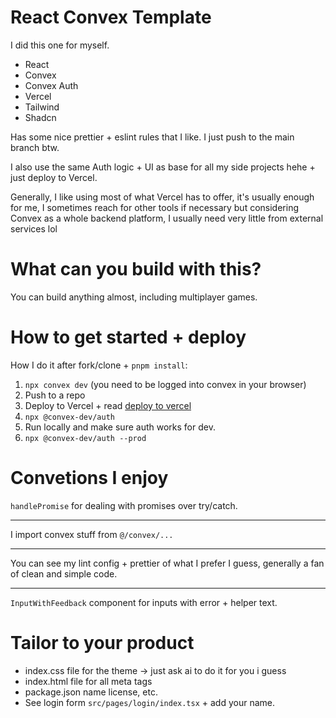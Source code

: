 # React Convex Template

I did this one for myself.

- React
- Convex
- Convex Auth
- Vercel
- Tailwind
- Shadcn

Has some nice prettier + eslint rules that I like. I just push to the main branch btw.

I also use the same Auth logic + UI as base for all my side projects hehe + just deploy to Vercel.

Generally, I like using most of what Vercel has to offer, it's usually enough for me, I sometimes reach for other tools if necessary but considering Convex as a whole backend platform, I usually need very little from external services lol

# What can you build with this?

You can build anything almost, including multiplayer games.

# How to get started + deploy

How I do it after fork/clone + `pnpm install`:

1. `npx convex dev` (you need to be logged into convex in your browser)
2. Push to a repo
3. Deploy to Vercel + read [deploy to vercel](https://docs.convex.dev/production/hosting/vercel#deploying-to-vercel)
4. `npx @convex-dev/auth`
5. Run locally and make sure auth works for dev.
6. `npx @convex-dev/auth --prod`

# Convetions I enjoy

`handlePromise` for dealing with promises over try/catch.

---

I import convex stuff from `@/convex/...`

---

You can see my lint config + prettier of what I prefer I guess, generally a fan of clean and simple code.

---

`InputWithFeedback` component for inputs with error + helper text.

# Tailor to your product

- index.css file for the theme -> just ask ai to do it for you i guess
- index.html file for all meta tags
- package.json name license, etc.
- See login form `src/pages/login/index.tsx` + add your name.

